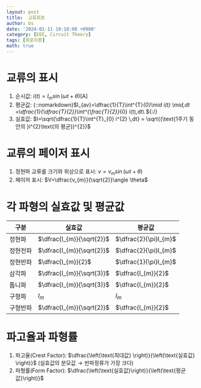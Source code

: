 ```yaml
---
layout: post
title:  교류회로
author: bs
date: '2024-01-11 19:18:00 +0900'
category: [EEE, Circuit Theory]
tags: [회로이론]
math: true
---
```


# 교류의 표시
1. 순시값: $i(t)=I_{m}\sin{\left(\omega t+\theta\right)}[\textsf{A}]$
2. 평균값: {::nomarkdown}$I_{av}=\dfrac{1}{T}\int^{T}_{0}\mid i(t) \mid\,dt =\dfrac{1}{\dfrac{T}{2}}\int^{\frac{T}{2}}_{0} i(t)\,dt\ ${:/}
3. 실효값: $I=\sqrt{\dfrac{1}{T}\int^{T}_{0} i^{2} \,dt} = \sqrt{(\text{1주기 동안의 }i^{2}\text{의 평균})^{2}}$

# 교류의 페이저 표시
1. 정현파 교류를 크기와 위상으로 표시: $v=v_{m}\sin{\left(\omega t+\theta \right)}$
2. 페이저 표시: $V=\dfrac{v_{m}}{\sqrt{2}}\angle \theta$

# 각 파형의 실효값 및 평균값

| 구분 | 실효값 | 평균값 |
| --- | --- | --- |
| 정현파 | $\dfrac{I_{m}}{\sqrt{2}}$ | $\dfrac{2}{\pi}I_{m}$ |
| 정현전파 | $\dfrac{I_{m}}{\sqrt{2}}$ | $\dfrac{2}{\pi}I_{m}$ |
| 정현반파 | $\dfrac{I_{m}}{2}$ | $\dfrac{1}{\pi}I_{m}$ |
| 삼각파 | $\dfrac{I_{m}}{\sqrt{3}}$ | $\dfrac{I_{m}}{2}$ |
| 톱니파 | $\dfrac{I_{m}}{\sqrt{3}}$ | $\dfrac{I_{m}}{2}$ |
| 구형파 | $I_{m}$ | $I_{m}$ |
| 구형반파 | $\dfrac{I_{m}}{\sqrt{2}}$ | $\dfrac{I_{m}}{2}$ |

# 파고율과 파형률
1. 파고율(Crest Factor): $\dfrac{\left(\text{최대값} \right)}{\left(\text{실효값} \right)}$ $\left(\text{실효값의 분모값} \rightarrow \text{반파정류가 가장 크다} \right)$
2. 파형률(Form Factor): $\dfrac{\left(\text{실효값}\right)}{\left(\text{평균값}\right)}$